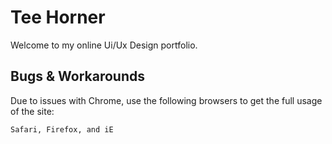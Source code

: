 # Tee Horner


Welcome to my online Ui/Ux Design portfolio.

## Bugs & Workarounds

Due to issues with Chrome, use the following browsers to get the full usage of the site:

```bash
Safari, Firefox, and iE
```
